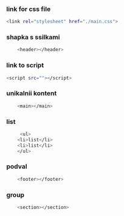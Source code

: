 ### link for css file
```sh
<link rel="stylesheet" href="./main.css">
```
### shapka s ssilkami
```sh
    <header></header>
```
### link to script
```sh
<script src=""></script>
```


### unikalnii kontent
```sh
    <main></main>
```


### list
```sh
     <ul>
    <li>list</li>
    <li>list</li>
    </ul>
```
### podval
```sh
    <footer></footer>
```


### group 
```sh
    <section></section>
````

